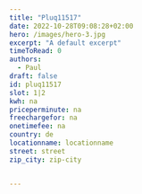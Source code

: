 ```yaml
---
title: "Pluq11517"
date: 2022-10-28T09:08:28+02:00
hero: /images/hero-3.jpg
excerpt: "A default excerpt"
timeToRead: 0
authors:
  - Paul
draft: false
id: pluq11517
slot: 1|2
kwh: na
priceperminute: na
freechargefor: na
onetimefee: na
country: de
locationname: locationname
street: street
zip_city: zip-city


---
```

